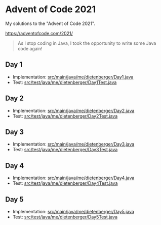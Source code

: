 # Advent of Code 2021

My solutions to the "Advent of Code 2021".

https://adventofcode.com/2021/

> As I stop coding in Java, I took the opportunity to write some Java code again!

## Day 1
- Implementation: [src/main/java/me/dietenberger/Day1.java](src/main/java/me/dietenberger/Day1.java)
- Test: [src/test/java/me/dietenberger/Day1Test.java](src/test/java/me/dietenberger/Day1Test.java)

## Day 2
- Implementation: [src/main/java/me/dietenberger/Day2.java](src/main/java/me/dietenberger/Day2.java)
- Test: [src/test/java/me/dietenberger/Day2Test.java](src/test/java/me/dietenberger/Day2Test.java)

## Day 3
- Implementation: [src/main/java/me/dietenberger/Day3.java](src/main/java/me/dietenberger/Day3.java)
- Test: [src/test/java/me/dietenberger/Day3Test.java](src/test/java/me/dietenberger/Day3Test.java)

## Day 4
- Implementation: [src/main/java/me/dietenberger/Day4.java](src/main/java/me/dietenberger/Day4.java)
- Test: [src/test/java/me/dietenberger/Day4Test.java](src/test/java/me/dietenberger/Day4Test.java)

## Day 5
- Implementation: [src/main/java/me/dietenberger/Day5.java](src/main/java/me/dietenberger/Day5.java)
- Test: [src/test/java/me/dietenberger/Day5Test.java](src/test/java/me/dietenberger/Day5Test.java)